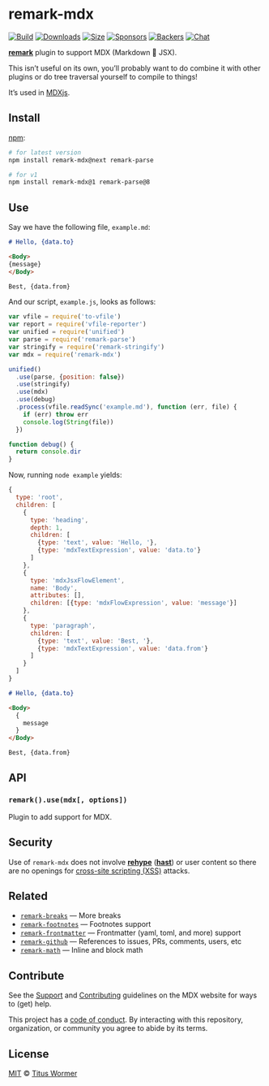# remark-mdx

[![Build][build-badge]][build]
[![Downloads][downloads-badge]][downloads]
[![Size][size-badge]][size]
[![Sponsors][sponsors-badge]][collective]
[![Backers][backers-badge]][collective]
[![Chat][chat-badge]][chat]

[**remark**][remark] plugin to support MDX (Markdown 💛 JSX).

This isn’t useful on its own, you’ll probably want to do combine it with other
plugins or do tree traversal yourself to compile to things!

It’s used in [MDXjs][].

## Install

[npm][]:

```sh
# for latest version
npm install remark-mdx@next remark-parse

# for v1
npm install remark-mdx@1 remark-parse@8
```

## Use

Say we have the following file, `example.md`:

```markdown
# Hello, {data.to}

<Body>
{message}
</Body>

Best, {data.from}
```

And our script, `example.js`, looks as follows:

```js
var vfile = require('to-vfile')
var report = require('vfile-reporter')
var unified = require('unified')
var parse = require('remark-parse')
var stringify = require('remark-stringify')
var mdx = require('remark-mdx')

unified()
  .use(parse, {position: false})
  .use(stringify)
  .use(mdx)
  .use(debug)
  .process(vfile.readSync('example.md'), function (err, file) {
    if (err) throw err
    console.log(String(file))
  })

function debug() {
  return console.dir
}
```

Now, running `node example` yields:

```js
{
  type: 'root',
  children: [
    {
      type: 'heading',
      depth: 1,
      children: [
        {type: 'text', value: 'Hello, '},
        {type: 'mdxTextExpression', value: 'data.to'}
      ]
    },
    {
      type: 'mdxJsxFlowElement',
      name: 'Body',
      attributes: [],
      children: [{type: 'mdxFlowExpression', value: 'message'}]
    },
    {
      type: 'paragraph',
      children: [
        {type: 'text', value: 'Best, '},
        {type: 'mdxTextExpression', value: 'data.from'}
      ]
    }
  ]
}
```

```markdown
# Hello, {data.to}

<Body>
  {
    message
  }
</Body>

Best, {data.from}
```

## API

### `remark().use(mdx[, options])`

Plugin to add support for MDX.

## Security

Use of `remark-mdx` does not involve [**rehype**][rehype] ([**hast**][hast]) or
user content so there are no openings for [cross-site scripting (XSS)][xss]
attacks.

## Related

- [`remark-breaks`](https://github.com/remarkjs/remark-breaks)
  — More breaks
- [`remark-footnotes`](https://github.com/remarkjs/remark-footnotes)
  — Footnotes support
- [`remark-frontmatter`](https://github.com/remarkjs/remark-frontmatter)
  — Frontmatter (yaml, toml, and more) support
- [`remark-github`](https://github.com/remarkjs/remark-github)
  — References to issues, PRs, comments, users, etc
- [`remark-math`](https://github.com/rokt33r/remark-math)
  — Inline and block math

## Contribute

See the [Support][] and [Contributing][] guidelines on the MDX website for ways
to (get) help.

This project has a [code of conduct][coc].
By interacting with this repository, organization, or community you agree to
abide by its terms.

## License

[MIT][license] © [Titus Wormer][author]

[build-badge]: https://img.shields.io/travis/mdx-js/mdx/master.svg
[build]: https://travis-ci.org/mdx-js/mdx
[downloads-badge]: https://img.shields.io/npm/dm/remark-mdx.svg
[downloads]: https://www.npmjs.com/package/remark-mdx
[size-badge]: https://img.shields.io/bundlephobia/minzip/remark-mdx.svg
[size]: https://bundlephobia.com/result?p=remark-mdx
[sponsors-badge]: https://opencollective.com/unified/sponsors/badge.svg
[backers-badge]: https://opencollective.com/unified/backers/badge.svg
[collective]: https://opencollective.com/unified
[chat-badge]: https://img.shields.io/badge/chat-discussions-success.svg
[chat]: https://github.com/mdx-js/mdx/discussions
[npm]: https://docs.npmjs.com/cli/install
[contributing]: https://mdxjs.com/contributing
[support]: https://mdxjs.com/support
[coc]: https://github.com/mdx-js/.github/blob/master/code-of-conduct.md
[license]: license
[author]: https://wooorm.com
[remark]: https://github.com/remarkjs/remark
[xss]: https://en.wikipedia.org/wiki/Cross-site_scripting
[rehype]: https://github.com/rehypejs/rehype
[hast]: https://github.com/syntax-tree/hast
[mdxjs]: https://mdxjs.com
